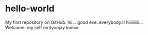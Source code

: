 # hello-world
My first repository on GitHub.
hii...
good eve..everybody.!!
hiiiiiiiiii... Welcome.
my self mrityunjay kumar
